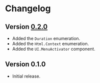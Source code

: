 # Changelog

## Version [0.2.0](https://github.com/cedx/base/compare/v0.1.0...v0.2.0)
- Added the `Duration` enumeration.
- Added the `Html.Context` enumeration.
- Added the `UI.MenuActivator` component.

## Version 0.1.0
- Initial release.
